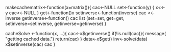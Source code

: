 makecachematrix<-function(x=matrix()){
cac<-NULL
set<-function(y) {
x<<-y
cac<<-NULL
}
get<-function()x
setinverse<-function(inverse) cac <<-inverse
getinverse<-function() cac
list (set=set, get=get, setinverse=setinverse, getinverse=getinverse)
}
  
cacheSolve <-function(x, ...){
cac<-x$getinverse()
if(!is.null(cac)){
message( "getting cached data.")
return(cac)
}
data<-x$get()
inv<-solve(data)
x$setinverse(cac)
cac
}  

